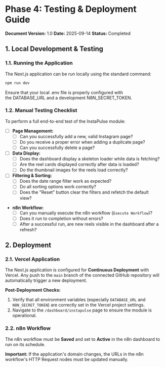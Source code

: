 # Phase 4: Testing & Deployment Guide

**Document Version:** 1.0
**Date:** 2025-09-14
**Status:** Completed

## 1. Local Development & Testing

### 1.1. Running the Application
The Next.js application can be run locally using the standard command:
```bash
npm run dev
````

Ensure that your local .env file is properly configured with the DATABASE_URL and a development N8N_SECRET_TOKEN.

### 1.2. Manual Testing Checklist
To perform a full end-to-end test of the InstaPulse module:

-   [ ] **Page Management:**
    -   [ ] Can you successfully add a new, valid Instagram page?
    -   [ ] Do you receive a proper error when adding a duplicate page?
    -   [ ] Can you successfully delete a page?
-   [ ] **Data Display:**
    -   [ ] Does the dashboard display a skeleton loader while data is fetching?
    -   [ ] Are the reel cards displayed correctly after data is loaded?
    -   [ ] Do the thumbnail images for the reels load correctly?
-   [ ] **Filtering & Sorting:**
    -   [ ] Does the date range filter work as expected?
    -   [ ] Do all sorting options work correctly?
    -   [ ] Does the "Reset" button clear the filters and refetch the default view?
-   **n8n Workflow:**
    -   [ ] Can you manually execute the n8n workflow (`Execute Workflow`)?
    -   [ ] Does it run to completion without errors?
    -   [ ] After a successful run, are new reels visible in the dashboard after a refresh?

## 2. Deployment

### 2.1. Vercel Application
The Next.js application is configured for **Continuous Deployment** with Vercel. Any push to the `main` branch of the connected GitHub repository will automatically trigger a new deployment.

**Post-Deployment Checks:**
1.  Verify that all environment variables (especially `DATABASE_URL` and `N8N_SECRET_TOKEN`) are correctly set in the Vercel project settings.
2.  Navigate to the `/dashboard/instapulse` page to ensure the module is operational.

### 2.2. n8n Workflow
The n8n workflow must be **Saved** and set to **Active** in the n8n dashboard to run on its schedule.

**Important:** If the application's domain changes, the URLs in the n8n workflow's HTTP Request nodes must be updated manually.

